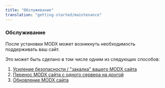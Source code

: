 ```yaml
---
title: "Обслуживание"
translation: "getting-started/maintenance"
---
```


### Обслуживание

После установки MODX может возникнуть необходимость поддерживать ваш сайт.

Это может быть сделано в том числе одним из следующих способов:

1. [Усиление безопасности / "закалка" вашего MODX сайта](getting-started/maintenance/securing-modx.md)
2. [Перенос MODX сайта с одного сервера на другой](getting-started/maintenance/moving-your-site.md)
3. [Обновление MODX сайта](getting-started/maintenance/upgrading.md)

